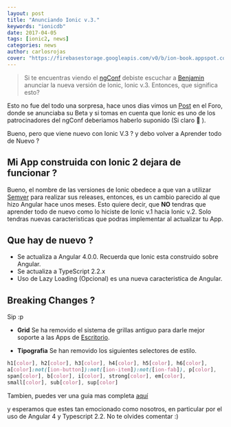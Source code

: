 ```yaml
---
layout: post
title: "Anunciando Ionic v.3."
keywords: "ionicdb"
date: 2017-04-05
tags: [ionic2, news]
categories: news
author: carlosrojas
cover: "https://firebasestorage.googleapis.com/v0/b/ion-book.appspot.com/o/posts%2F2017-04-05-ionic-v-3%2Fionic-meta.jpg?alt=media&token=6e42cd34-65f3-4e4b-bb51-a68183b42623"
---
```

> Si te encuentras viendo el [ngConf](https://www.ng-conf.org/) debiste escuchar a [Benjamin](https://twitter.com/bdeanindy) anunciar la nueva versión de Ionic, Ionic v.3. Entonces, que significa esto?

<amp-img width="1200" height="630" layout="responsive" src="https://firebasestorage.googleapis.com/v0/b/ion-book.appspot.com/o/posts%2F2017-04-05-ionic-v-3%2Fionic-meta.jpg?alt=media&token=6e42cd34-65f3-4e4b-bb51-a68183b42623"></amp-img> 

Esto no fue del todo una sorpresa, hace unos dias vimos un [Post](https://forum.ionicframework.com/t/ionic-3-0-0-beta/84540) en el Foro, donde se anunciaba su Beta y si tomas en cuenta que Ionic es uno de los patrocinadores del ngConf deberiamos haberlo suponido (Si claro 😬 ).

Bueno, pero que viene nuevo con Ionic V.3 ? y debo volver a Aprender todo de Nuevo ?

<amp-img width="463" height="349" layout="" src="https://firebasestorage.googleapis.com/v0/b/ion-book.appspot.com/o/posts%2F2017-04-05-ionic-v-3%2Fjoker-mind-loss-anuncian-ionic-v3-todo-el-mundo-pierde-la-cabeza.jpg?alt=media&token=481c7fe4-37a5-448e-aaa0-719e975651be"></amp-img> 

## Mi App construida con Ionic 2 dejara de funcionar ?

Bueno, el nombre de las versiones de Ionic obedece a que van a utilizar [Semver](http://semver.org/) para realizar sus releases, entonces, es un cambio parecido al que hizo Angular hace unos meses. Esto quiere decir, que **NO** tendras que aprender todo de nuevo como lo hiciste de Ionic v.1 hacia Ionic v.2. Solo tendras nuevas caracteristicas que podras implementar al actualizar tu App.

## Que hay de nuevo ?

* Se actualiza a Angular 4.0.0. Recuerda que Ionic esta construido sobre Angular.
* Se actualiza a TypeScript 2.2.x
* Uso de Lazy Loading (Opcional) es una nueva caracteristica de Angular.

## Breaking Changes ?

Sip :p

* **Grid** Se ha removido el sistema de grillas antiguo para darle mejor soporte a las Apps de [Escritorio](http://blog.ionic.io/build-awesome-desktop-apps-with-ionics-new-responsive-grid/). 

* **Tipografia** Se han removido los siguientes selectores de estilo.

```css
h1[color], h2[color], h3[color], h4[color], h5[color], h6[color],
a[color]:not([ion-button]):not([ion-item]):not([ion-fab]), p[color],
span[color], b[color], i[color], strong[color], em[color],
small[color], sub[color], sup[color]
```

Tambien, puedes ver una guia mas completa [aquí](https://docs.google.com/document/d/1vGokwMXPQItZmTHZQbTO4qwj_SQymFhRS_nJmiH0K3w/edit?usp=sharing)

y esperamos que estes tan emocionado como nosotros, en particular por el uso de Angular 4 y Typescript 2.2. No te olvides comentar :) 
